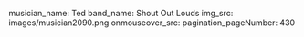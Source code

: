 musician_name: Ted
band_name: Shout Out Louds
img_src: images/musician2090.png
onmouseover_src: 
pagination_pageNumber: 430